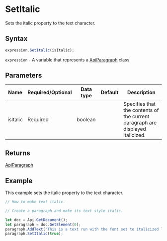 # SetItalic

Sets the italic property to the text character.

## Syntax

```javascript
expression.SetItalic(isItalic);
```

`expression` - A variable that represents a [ApiParagraph](../ApiParagraph.md) class.

## Parameters

| **Name** | **Required/Optional** | **Data type** | **Default** | **Description** |
| ------------- | ------------- | ------------- | ------------- | ------------- |
| isItalic | Required | boolean |  | Specifies that the contents of the current paragraph are displayed italicized. |

## Returns

[ApiParagraph](../../ApiParagraph/ApiParagraph.md)

## Example

This example sets the italic property to the text character.

```javascript editor-docx
// How to make text italic.

// Create a paragraph and make its text style italic.

let doc = Api.GetDocument();
let paragraph = doc.GetElement(0);
paragraph.AddText("This is a text run with the font set to italicized letters.");
paragraph.SetItalic(true);
```
